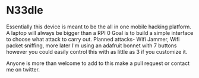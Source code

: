 # N33dle

Essentially this device is meant to be the all in one mobile hacking platform.
A laptop will always be bigger than a RPI 0
Goal is to build a simple interface to choose what attack to carry out.
Planned attacks- Wifi Jammer, Wifi packet sniffing, more later
I'm using an adafruit bonnet with 7 buttons however you could easily control this with as little as 3 if you customize it.

Anyone is more than welcome to add to this make a pull request or contact me on twitter. 
